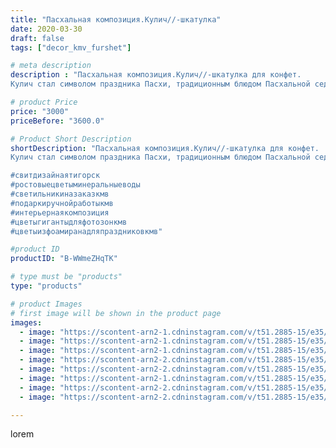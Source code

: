 ```yaml
---
title: "Пасхальная композиция.Кулич//-шкатулка"
date: 2020-03-30
draft: false
tags: ["decor_kmv_furshet"]

# meta description
description : "Пасхальная композиция.Кулич//-шкатулка для конфет.
Кулич стал символом праздника Пасхи, традиционным блюдом Пасхальной седмицы, которое готовят православные хри"

# product Price
price: "3000"
priceBefore: "3600.0"

# Product Short Description
shortDescription: "Пасхальная композиция.Кулич//-шкатулка для конфет.
Кулич стал символом праздника Пасхи, традиционным блюдом Пасхальной седмицы, которое готовят православные христиане. Откуда же появилась традиция готовить куличи? Нет ли в ней языческих корней и как правильно приготовить кулич? ... Кулич //- символ Пасхи, Воскресения Христова.

#свитдизайнаятигорск
#ростовыецветыминеральныеводы
#светильникиназаказкмв
#подаркиручнойработыкмв
#интерьернаякомпозиция
#цветыгигантыдляфотозонкмв
#цветыизфоамиранадляпраздниковкмв"

#product ID
productID: "B-WWmeZHqTK"

# type must be "products"
type: "products"

# product Images
# first image will be shown in the product page
images:
  - image: "https://scontent-arn2-1.cdninstagram.com/v/t51.2885-15/e35/p1080x1080/91485466_237190631005137_5444896375162558604_n.jpg?tp=1&_nc_ht=scontent-arn2-1.cdninstagram.com&_nc_cat=109&_nc_ohc=d3OrXrFX5aUAX_8MAQ_&oh=227ab1aeaf7c80d64238da149f877e78&oe=606AD6DE&ig_cache_key=MjI3NjEwNjA2MDkzNDU5MzY0OA%3D%3D.2"
  - image: "https://scontent-arn2-1.cdninstagram.com/v/t51.2885-15/e35/p1080x1080/91182951_212414733327127_451873886360183440_n.jpg?tp=1&_nc_ht=scontent-arn2-1.cdninstagram.com&_nc_cat=107&_nc_ohc=9mKwcagUBm8AX95A1YO&oh=4ae67fd81597d530d65b66bbbad6d5a3&oe=606C3F79&ig_cache_key=MjI3NjEwNjA2MDkyNjA1ODYwNg%3D%3D.2"
  - image: "https://scontent-arn2-1.cdninstagram.com/v/t51.2885-15/e35/p1080x1080/91847036_3710865648984664_1082491177737975036_n.jpg?tp=1&_nc_ht=scontent-arn2-1.cdninstagram.com&_nc_cat=104&_nc_ohc=piLGM8EdrlwAX_463IU&oh=bb7f22666d68b884e4299a1c372ca780&oe=606B8916&ig_cache_key=MjI3NjEwNjA2MDkxNzY2NzQ2Mg%3D%3D.2"
  - image: "https://scontent-arn2-2.cdninstagram.com/v/t51.2885-15/e35/p1080x1080/91346583_218311332751052_4938819450884185453_n.jpg?tp=1&_nc_ht=scontent-arn2-2.cdninstagram.com&_nc_cat=108&_nc_ohc=I7nRyUSkyyQAX9I3yJq&oh=6fde1bd5016f46efec8e72ab4a49805a&oe=606D01B9&ig_cache_key=MjI3NjEwNjA2MDk1MTI0MzUwOQ%3D%3D.2"
  - image: "https://scontent-arn2-2.cdninstagram.com/v/t51.2885-15/e35/p1080x1080/91456413_604985053413912_6395385686046312661_n.jpg?tp=1&_nc_ht=scontent-arn2-2.cdninstagram.com&_nc_cat=100&_nc_ohc=IPOQfqLNRZcAX_VbDdQ&oh=3ae07a1a594ad68503ed44ab57a2eecd&oe=606AF366&ig_cache_key=MjI3NjEwNjA2MDkwOTQ5MTU2Ng%3D%3D.2"
  - image: "https://scontent-arn2-1.cdninstagram.com/v/t51.2885-15/e35/p1080x1080/91357785_958115217938740_8603940912071816435_n.jpg?tp=1&_nc_ht=scontent-arn2-1.cdninstagram.com&_nc_cat=104&_nc_ohc=8sGdTW20z98AX-jBUYA&oh=c65a7cec05890bbca09356ea5e2f490a&oe=606AF73A&ig_cache_key=MjI3NjEwNjA2MDk2ODA1NTM5Mg%3D%3D.2"
  - image: "https://scontent-arn2-2.cdninstagram.com/v/t51.2885-15/e35/p1080x1080/91239363_145947380255268_46736963021394020_n.jpg?tp=1&_nc_ht=scontent-arn2-2.cdninstagram.com&_nc_cat=100&_nc_ohc=NfxdfNGmz5sAX9LfBnM&oh=699922ccfa4443f9af8c62dab01e159b&oe=606A22F2&ig_cache_key=MjI3NjEwNjA2MDk0MjgwMzA4NQ%3D%3D.2"
  - image: "https://scontent-arn2-2.cdninstagram.com/v/t51.2885-15/e35/p1080x1080/91495755_201178144661201_2073159099618438482_n.jpg?tp=1&_nc_ht=scontent-arn2-2.cdninstagram.com&_nc_cat=105&_nc_ohc=IkYNJMbK2dsAX_ayO_J&oh=2a3a5b8db11a1220a2515fa77e535bba&oe=606B1FF9&ig_cache_key=MjI3NjEwNjA2MDk3NjU1NTQ0OQ%3D%3D.2"

---
```

lorem
